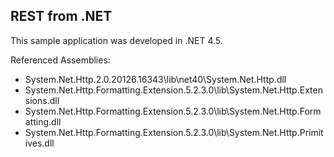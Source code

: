 ## REST from .NET

This sample application was developed in .NET 4.5.

Referenced Assemblies:
- System.Net.Http.2.0.20126.16343\lib\net40\System.Net.Http.dll
- System.Net.Http.Formatting.Extension.5.2.3.0\lib\System.Net.Http.Extensions.dll
- System.Net.Http.Formatting.Extension.5.2.3.0\lib\System.Net.Http.Formatting.dll
- System.Net.Http.Formatting.Extension.5.2.3.0\lib\System.Net.Http.Primitives.dll


